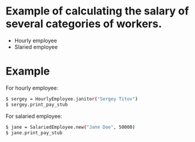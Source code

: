 # Example of calculating the salary of several categories of workers.
  - Hourly employee
  - Slaried employee

# Example
For hourly employee:
```sh
$ sergey = HourlyEmployee.janitor("Sergey Titov")
$ sergey.print_pay_stub
```
For salaried employee:
```sh
$ jane = SalariedEmployee.new("Jane Doe", 50000)
$ jane.print_pay_stub
```